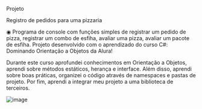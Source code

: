 Projeto 

Registro de pedidos para uma pizzaria

◉ Programa de console com funções simples de registrar um pedido de pizza, registrar um combo de esfiha, avaliar uma pizza, avaliar um pacote de esfiha.
Projeto desenvolvido com o aprendizado do curso C#: Dominando Orientação a Objetos da Alura!

Durante este curso aprofundei conhecimentos em Orientação a Objetos, aprendi sobre métodos estáticos, herança e interface. Além disso, aprendi sobre boas práticas, organizei o código através de namespaces e pastas de projeto. Por fim, aprendi a integrar meu projeto a uma biblioteca de terceiros.

![image](https://github.com/VitorRoque1/RegistroPizzaria/assets/153464680/54669c08-ea46-4ed7-a2ae-3e68cbafe943)
